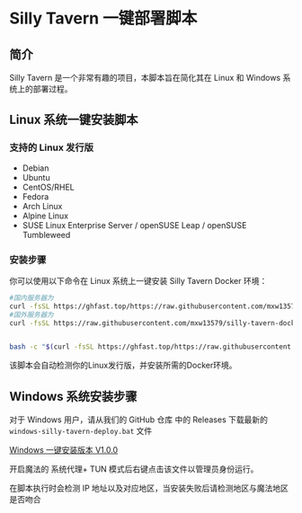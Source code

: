 # Silly Tavern 一键部署脚本

## 简介

Silly Tavern 是一个非常有趣的项目，本脚本旨在简化其在 Linux 和 Windows 系统上的部署过程。

## Linux 系统一键安装脚本

### 支持的 Linux 发行版

- Debian
- Ubuntu
- CentOS/RHEL
- Fedora
- Arch Linux
- Alpine Linux
- SUSE Linux Enterprise Server / openSUSE Leap / openSUSE Tumbleweed

### 安装步骤

你可以使用以下命令在 Linux 系统上一键安装 Silly Tavern Docker 环境：

```bash
#国内服务器为
curl -fsSL https://ghfast.top/https://raw.githubusercontent.com/mxw13579/silly-tavern-docker-starts/main/linux-silly-tavern-docker-deploy.sh | sudo bash
#国外服务器为
curl -fsSL https://raw.githubusercontent.com/mxw13579/silly-tavern-docker-starts/main/linux-silly-tavern-docker-deploy.sh | sudo bash


bash -c "$(curl -fsSL https://ghfast.top/https://raw.githubusercontent.com/mxw13579/silly-tavern-docker-starts/main/sillytavern-toolkit/install.sh)"
```

该脚本会自动检测你的Linux发行版，并安装所需的Docker环境。

## Windows 系统安装步骤

对于 Windows 用户，请从我们的 GitHub 仓库 中的 Releases 下载最新的 `windows-silly-tavern-deploy.bat` 文件

[Windows 一键安装版本 V1.0.0](https://github.com/mxw13579/silly-tavern-docker-starts/releases/download/v1.0/windows-silly-tavern-deploy.bat)

开启魔法的 系统代理+ TUN 模式后右键点击该文件以管理员身份运行。


在脚本执行时会检测 IP 地址以及对应地区，当安装失败后请检测地区与魔法地区是否吻合
